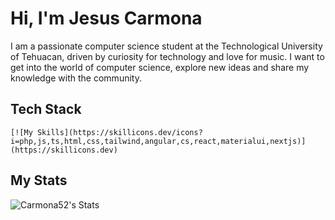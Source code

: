 # Hi, I'm Jesus Carmona

  I am a passionate computer science student at the Technological University of Tehuacan, driven by curiosity for technology and love for music. I want to get into the world of computer science, explore new ideas and share my knowledge with the community.    

## Tech Stack
    [![My Skills](https://skillicons.dev/icons?i=php,js,ts,html,css,tailwind,angular,cs,react,materialui,nextjs)](https://skillicons.dev)

## My Stats
  ![Carmona52's Stats](https://github-readme-stats.vercel.app/api?username=Carmona52&theme=vue-dark&show_icons=true&hide_border=true&count_private=true)    

